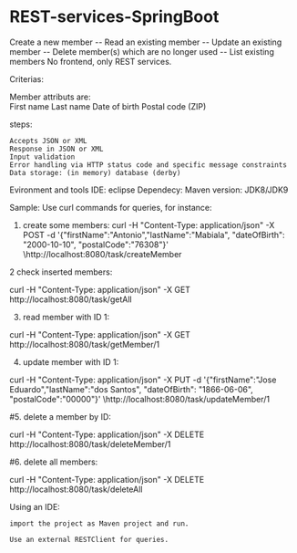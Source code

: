 # REST-services-SpringBoot
Create a new member  -- Read an existing member  -- Update an existing member  -- Delete member(s) which are no longer used  -- List existing members No frontend, only REST services.  

Criterias:

Member attributs are:  
First name 
Last name 
Date of birth 
Postal code (ZIP)

steps:

    Accepts JSON or XML
    Response in JSON or XML
    Input validation
    Error handling via HTTP status code and specific message constraints
    Data storage: (in memory) database (derby)


Evironment and tools 
IDE: eclipse 
Dependecy: Maven 
version: JDK8/JDK9


Sample: Use curl commands for queries, for instance:
1. create some members:
curl -H "Content-Type: application/json" -X POST -d '{"firstName":"Antonio","lastName":"Mabiala", "dateOfBirth": "2000-10-10", "postalCode":"76308"}' \http://localhost:8080/task/createMember


2 check inserted members:

curl -H "Content-Type: application/json" -X GET http://localhost:8080/task/getAll


3. read member with ID 1:

curl -H "Content-Type: application/json" -X GET http://localhost:8080/task/getMember/1


4. update member with ID 1:

curl -H "Content-Type: application/json" -X PUT -d '{"firstName":"Jose Eduardo","lastName":"dos Santos", "dateOfBirth": "1866-06-06", "postalCode":"00000"}' \http://localhost:8080/task/updateMember/1



#5. delete a member by ID:

curl -H "Content-Type: application/json" -X DELETE http://localhost:8080/task/deleteMember/1


#6. delete all members:

curl -H "Content-Type: application/json" -X DELETE http://localhost:8080/task/deleteAll

Using an IDE:

    import the project as Maven project and run.

    Use an external RESTClient for queries.

